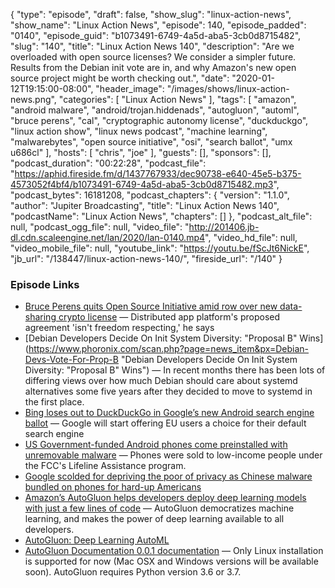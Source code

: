 {
  "type": "episode",
  "draft": false,
  "show_slug": "linux-action-news",
  "show_name": "Linux Action News",
  "episode": 140,
  "episode_padded": "0140",
  "episode_guid": "b1073491-6749-4a5d-aba5-3cb0d8715482",
  "slug": "140",
  "title": "Linux Action News 140",
  "description": "Are we overloaded with open source licenses? We consider a simpler future. Results from the Debian init vote are in, and why Amazon's new open source project might be worth checking out.",
  "date": "2020-01-12T19:15:00-08:00",
  "header_image": "/images/shows/linux-action-news.png",
  "categories": [
    "Linux Action News"
  ],
  "tags": [
    "amazon",
    "android malware",
    "android/trojan.hiddenads",
    "autogluon",
    "automl",
    "bruce perens",
    "cal",
    "cryptographic autonomy license",
    "duckduckgo",
    "linux action show",
    "linux news podcast",
    "machine learning",
    "malwarebytes",
    "open source initiative",
    "osi",
    "search ballot",
    "umx u686cl"
  ],
  "hosts": [
    "chris",
    "joe"
  ],
  "guests": [],
  "sponsors": [],
  "podcast_duration": "00:22:28",
  "podcast_file": "https://aphid.fireside.fm/d/1437767933/dec90738-e640-45e5-b375-4573052f4bf4/b1073491-6749-4a5d-aba5-3cb0d8715482.mp3",
  "podcast_bytes": 16181208,
  "podcast_chapters": {
    "version": "1.1.0",
    "author": "Jupiter Broadcasting",
    "title": "Linux Action News 140",
    "podcastName": "Linux Action News",
    "chapters": []
  },
  "podcast_alt_file": null,
  "podcast_ogg_file": null,
  "video_file": "http://201406.jb-dl.cdn.scaleengine.net/lan/2020/lan-0140.mp4",
  "video_hd_file": null,
  "video_mobile_file": null,
  "youtube_link": "https://youtu.be/fScJt6NickE",
  "jb_url": "/138447/linux-action-news-140/",
  "fireside_url": "/140"
}


### Episode Links

  * [Bruce Perens quits Open Source Initiative amid row over new data-sharing crypto license](https://www.theregister.co.uk/2020/01/03/osi_cofounder_resigns/ "Bruce Perens quits Open Source Initiative amid row over new data-sharing crypto license") — Distributed app platform's proposed agreement 'isn't freedom respecting,' he says
  * [Debian Developers Decide On Init System Diversity: "Proposal B" Wins](https://www.phoronix.com/scan.php?page=news_item&px=Debian-Devs-Vote-For-Prop-B "Debian Developers Decide On Init System Diversity: "Proposal B" Wins") — In recent months there has been lots of differing views over how much Debian should care about systemd alternatives some five years after they decided to move to systemd in the first place.
  * [Bing loses out to DuckDuckGo in Google’s new Android search engine ballot](https://www.theverge.com/2020/1/9/21058120/google-android-search-engine-choice-duckduckgo-bing-default-eu-antitrust-ruling "Bing loses out to DuckDuckGo in Google’s new Android search engine ballot") — Google will start offering EU users a choice for their default search engine
  * [US Government-funded Android phones come preinstalled with unremovable malware](https://arstechnica.com/information-technology/2020/01/us-government-funded-android-phones-come-preinstalled-with-unremovable-malware/ "US Government-funded Android phones come preinstalled with unremovable malware") — Phones were sold to low-income people under the FCC's Lifeline Assistance program.
  * [Google scolded for depriving the poor of privacy as Chinese malware bundled on phones for hard-up Americans](https://www.theregister.co.uk/2020/01/09/google_poor_privacy_android/ "Google scolded for depriving the poor of privacy as Chinese malware bundled on phones for hard-up Americans")
  * [Amazon’s AutoGluon helps developers deploy deep learning models with just a few lines of code](https://www.amazon.science/amazons-autogluon-helps-developers-get-up-and-running-with-state-of-the-art-deep-learning-models-with-just-a-few-lines-of-code "Amazon’s AutoGluon helps developers deploy deep learning models with just a few lines of code") — AutoGluon democratizes machine learning, and makes the power of deep learning available to all developers.
  * [AutoGluon: Deep Learning AutoML](https://towardsdatascience.com/autogluon-deep-learning-automl-5cdb4e2388ec "AutoGluon: Deep Learning AutoML")
  * [AutoGluon Documentation 0.0.1 documentation](https://autogluon.mxnet.io/ "AutoGluon Documentation 0.0.1 documentation") — Only Linux installation is supported for now (Mac OSX and Windows versions will be available soon). AutoGluon requires Python version 3.6 or 3.7.


